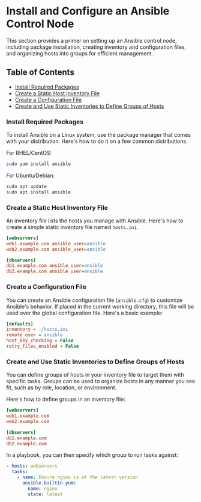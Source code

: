 # Install and Configure an Ansible Control Node

This section provides a primer on setting up an Ansible control node, including package installation, creating inventory and configuration files, and organizing hosts into groups for efficient management.


## Table of Contents

- [Install Required Packages](#install-required-packages)
- [Create a Static Host Inventory File](#create-a-static-host-inventory-file)
- [Create a Configuration File](#create-a-configuration-file)
- [Create and Use Static Inventories to Define Groups of Hosts](#create-and-use-static-inventories-to-define-groups-of-hosts)


### Install Required Packages
To install Ansible on a Linux system, use the package manager that comes with your distribution. Here's how to do it on a few common distributions.

For RHEL/CentOS:

```bash
sudo yum install ansible
```

For Ubuntu/Debian:

```bash
sudo apt update
sudo apt install ansible
```

### Create a Static Host Inventory File
An inventory file lists the hosts you manage with Ansible. Here's how to create a simple static inventory file named `hosts.ini`.

```ini
[webservers]
web1.example.com ansible_user=ansible
web2.example.com ansible_user=ansible

[dbservers]
db1.example.com ansible_user=ansible
db2.example.com ansible_user=ansible
```

### Create a Configuration File
You can create an Ansible configuration file (`ansible.cfg`) to customize Ansible's behavior. If placed in the current working directory, this file will be used over the global configuration file. Here's a basic example:

```ini
[defaults]
inventory = ./hosts.ini
remote_user = ansible
host_key_checking = False
retry_files_enabled = False
```

### Create and Use Static Inventories to Define Groups of Hosts
You can define groups of hosts in your inventory file to target them with specific tasks. Groups can be used to organize hosts in any manner you see fit, such as by role, location, or environment.

Here's how to define groups in an inventory file:

```ini
[webservers]
web1.example.com
web2.example.com

[dbservers]
db1.example.com
db2.example.com
```

In a playbook, you can then specify which group to run tasks against:

```yaml
- hosts: webservers
  tasks:
    - name: Ensure nginx is at the latest version
      ansible.builtin.yum:
        name: nginx
        state: latest
```

